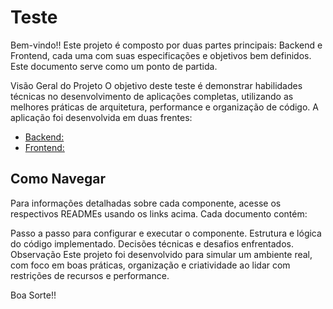 # Teste

Bem-vindo!!
Este projeto é composto por duas partes principais: Backend e Frontend, cada uma com suas especificações e objetivos bem definidos. Este documento serve como um ponto de partida.

Visão Geral do Projeto
O objetivo deste teste é demonstrar habilidades técnicas no desenvolvimento de aplicações completas, utilizando as melhores práticas de arquitetura, performance e organização de código. A aplicação foi desenvolvida em duas frentes:

- [Backend: ](/instrucoes_backend.md)
- [Frontend: ](/instrucoes_frontend.md)

## Como Navegar
Para informações detalhadas sobre cada componente, acesse os respectivos READMEs usando os links acima. Cada documento contém:

Passo a passo para configurar e executar o componente.
Estrutura e lógica do código implementado.
Decisões técnicas e desafios enfrentados.
Observação
Este projeto foi desenvolvido para simular um ambiente real, com foco em boas práticas, organização e criatividade ao lidar com restrições de recursos e performance.

Boa Sorte!!
